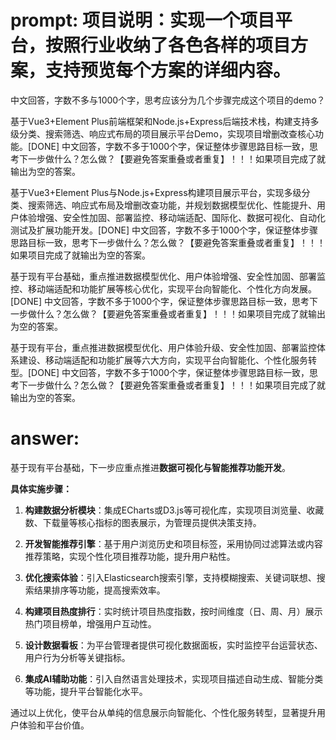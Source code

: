 # prompt: 项目说明：实现一个项目平台，按照行业收纳了各色各样的项目方案，支持预览每个方案的详细内容。
中文回答，字数不多与1000个字，思考应该分为几个步骤完成这个项目的demo？

基于Vue3+Element Plus前端框架和Node.js+Express后端技术栈，构建支持多级分类、搜索筛选、响应式布局的项目展示平台Demo，实现项目增删改查核心功能。[DONE]
中文回答，字数不多于1000个字，保证整体步骤思路目标一致，思考下一步做什么？怎么做？【要避免答案重叠或者重复】！！！如果项目完成了就输出为空的答案。

基于Vue3+Element Plus与Node.js+Express构建项目展示平台，实现多级分类、搜索筛选、响应式布局及增删改查功能，并规划数据模型优化、性能提升、用户体验增强、安全性加固、部署监控、移动端适配、国际化、数据可视化、自动化测试及扩展功能开发。[DONE]
中文回答，字数不多于1000个字，保证整体步骤思路目标一致，思考下一步做什么？怎么做？【要避免答案重叠或者重复】！！！如果项目完成了就输出为空的答案。

基于现有平台基础，重点推进数据模型优化、用户体验增强、安全性加固、部署监控、移动端适配和功能扩展等核心优化，实现平台向智能化、个性化方向发展。[DONE]
中文回答，字数不多于1000个字，保证整体步骤思路目标一致，思考下一步做什么？怎么做？【要避免答案重叠或者重复】！！！如果项目完成了就输出为空的答案。

基于现有平台，重点推进数据模型优化、用户体验升级、安全性加固、部署监控体系建设、移动端适配和功能扩展等六大方向，实现平台向智能化、个性化服务转型。[DONE]
中文回答，字数不多于1000个字，保证整体步骤思路目标一致，思考下一步做什么？怎么做？【要避免答案重叠或者重复】！！！如果项目完成了就输出为空的答案。

# answer: 
 基于现有平台基础，下一步应重点推进**数据可视化与智能推荐功能开发**。

**具体实施步骤：**

1. **构建数据分析模块**：集成ECharts或D3.js等可视化库，实现项目浏览量、收藏数、下载量等核心指标的图表展示，为管理员提供决策支持。

2. **开发智能推荐引擎**：基于用户浏览历史和项目标签，采用协同过滤算法或内容推荐策略，实现个性化项目推荐功能，提升用户粘性。

3. **优化搜索体验**：引入Elasticsearch搜索引擎，支持模糊搜索、关键词联想、搜索结果排序等功能，提高搜索效率。

4. **构建项目热度排行**：实时统计项目热度指数，按时间维度（日、周、月）展示热门项目榜单，增强用户互动性。

5. **设计数据看板**：为平台管理者提供可视化数据面板，实时监控平台运营状态、用户行为分析等关键指标。

6. **集成AI辅助功能**：引入自然语言处理技术，实现项目描述自动生成、智能分类等功能，提升平台智能化水平。

通过以上优化，使平台从单纯的信息展示向智能化、个性化服务转型，显著提升用户体验和平台价值。
